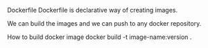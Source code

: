 Dockerfile
Dockerfile is declarative way of creating images.

We can build the images and we can push to any docker repository.

How to build docker image
docker build -t image-name:version .